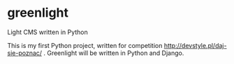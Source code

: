 # greenlight
Light CMS written in Python

This is my first Python project, written for competition http://devstyle.pl/daj-sie-poznac/ .
Greenlight will be written in Python and Django.
